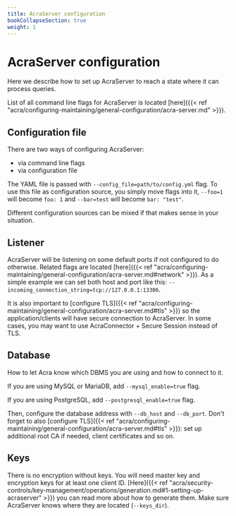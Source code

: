 ```yaml
---
title: AcraServer configuration
bookCollapseSection: true
weight: 1
---
```


# AcraServer configuration

Here we describe how to set up AcraServer to reach a state where it can process queries.

List of all command line flags for AcraServer is located
[here]({{< ref "acra/configuring-maintaining/general-configuration/acra-server.md" >}}).

## Configuration file

There are two ways of configuring AcraServer:
* via command line flags
* via configuration file

The YAML file is passed with `--config_file=path/to/config.yml` flag.
To use this file as configuration source, you simply move flags into it,
`--foo=1` will become `foo: 1` and `--bar=test` will become `bar: "test"`.

Different configuration sources can be mixed if that makes sense in your situation.

## Listener

AcraServer will be listening on some default ports if not configured to do otherwise.
Related flags are located [here]({{< ref "acra/configuring-maintaining/general-configuration/acra-server.md#network" >}}).
As a simple example we can set both host and port like this: `--incoming_connection_string=tcp://127.0.0.1:13306`.

It is also important to [configure TLS]({{< ref "acra/configuring-maintaining/general-configuration/acra-server.md#tls" >}})
so the application/clients will have secure connection to AcraServer.
In some cases, you may want to use AcraConnector + Secure Session instead of TLS.

## Database

How to let Acra know which DBMS you are using and how to connect to it.

If you are using MySQL or MariaDB, add `--mysql_enable=true` flag.

If you are using PostgreSQL, add `--postgresql_enable=true` flag.

Then, configure the database address with `--db_host` and `--db_port`.
Don't forget to also [configure TLS]({{< ref "acra/configuring-maintaining/general-configuration/acra-server.md#tls" >}}):
set up additional root CA if needed, client certificates and so on.

## Keys

There is no encryption without keys.
You will need master key and encryption keys for at least one client ID.
[Here]({{< ref "acra/security-controls/key-management/operations/generation.md#1-setting-up-acraserver" >}})
you can read more about how to generate them.
Make sure AcraServer knows where they are located (`--keys_dir`).
